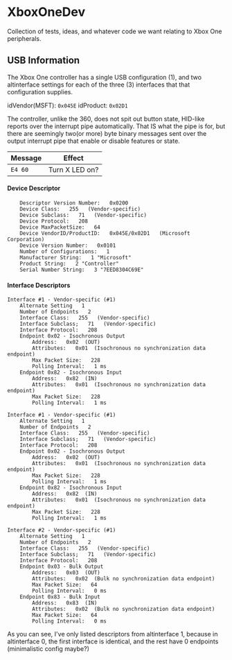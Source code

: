 XboxOneDev
==========
Collection of tests, ideas, and whatever code we want relating to Xbox One peripherals.

## USB Information
The Xbox One controller has a single USB configuration (1), and two altinterface settings for each of the three (3) interfaces that that configuration supplies.

idVendor(MSFT): ```0x045E```
idProduct: ```0x02D1```

The controller, unlike the 360, does not spit out button state, HID-like reports over the interrupt pipe automatically. That IS what the pipe is for, but there are seemingly two(or more) byte binary messages sent over the output interrupt pipe that enable or disable features or state.

| Message | Effect |
| ------- | ------ |
| ```E4 60``` | Turn X LED on? |

#### Device Descriptor
```
    Descriptor Version Number:   0x0200
    Device Class:   255   (Vendor-specific)
    Device Subclass:   71   (Vendor-specific)
    Device Protocol:   208
    Device MaxPacketSize:   64
    Device VendorID/ProductID:   0x045E/0x02D1   (Microsoft Corporation)
    Device Version Number:   0x0101
    Number of Configurations:   1
    Manufacturer String:   1 "Microsoft"
    Product String:   2 "Controller"
    Serial Number String:   3 "7EED8304C69E"
```

#### Interface Descriptors
```
Interface #1 - Vendor-specific (#1)
    Alternate Setting   1
    Number of Endpoints   2
    Interface Class:   255   (Vendor-specific)
    Interface Subclass;   71   (Vendor-specific)
    Interface Protocol:   208
    Endpoint 0x02 - Isochronous Output
        Address:   0x02  (OUT)
        Attributes:   0x01  (Isochronous no synchronization data endpoint)
        Max Packet Size:   228
        Polling Interval:   1 ms
    Endpoint 0x82 - Isochronous Input
        Address:   0x82  (IN)
        Attributes:   0x01  (Isochronous no synchronization data endpoint)
        Max Packet Size:   228
        Polling Interval:   1 ms

Interface #1 - Vendor-specific (#1)
    Alternate Setting   1
    Number of Endpoints   2
    Interface Class:   255   (Vendor-specific)
    Interface Subclass;   71   (Vendor-specific)
    Interface Protocol:   208
    Endpoint 0x02 - Isochronous Output
        Address:   0x02  (OUT)
        Attributes:   0x01  (Isochronous no synchronization data endpoint)
        Max Packet Size:   228
        Polling Interval:   1 ms
    Endpoint 0x82 - Isochronous Input
        Address:   0x82  (IN)
        Attributes:   0x01  (Isochronous no synchronization data endpoint)
        Max Packet Size:   228
        Polling Interval:   1 ms

Interface #2 - Vendor-specific (#1)
    Alternate Setting   1
    Number of Endpoints   2
    Interface Class:   255   (Vendor-specific)
    Interface Subclass;   71   (Vendor-specific)
    Interface Protocol:   208
    Endpoint 0x03 - Bulk Output
        Address:   0x03  (OUT)
        Attributes:   0x02  (Bulk no synchronization data endpoint)
        Max Packet Size:   64
        Polling Interval:   0 ms
    Endpoint 0x83 - Bulk Input
        Address:   0x83  (IN)
        Attributes:   0x02  (Bulk no synchronization data endpoint)
        Max Packet Size:   64
        Polling Interval:   0 ms
```

As you can see, I've only listed descriptors from altinterface 1, because in altinterface 0, the first interface is identical, and the rest have 0 endpoints (minimalistic config maybe?)
